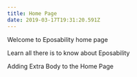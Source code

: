 ```yaml
---
title: Home Page
date: 2019-03-17T19:31:20.591Z
---
```

Welcome to Eposability home page

Learn all there is to know about Eposability

A﻿dding Extra Body to the Home Page